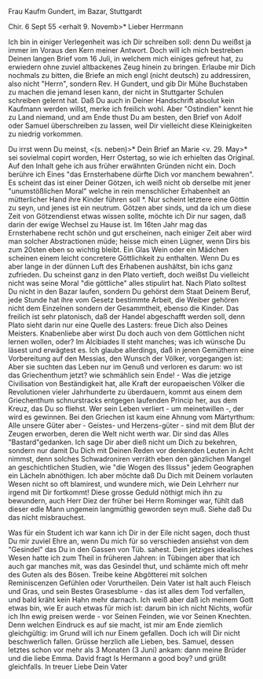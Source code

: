 Frau Kaufm Gundert, im Bazar, Stuttgardt

 Chir. 6 Sept 55
 <erhalt 9. Novemb>*
Lieber Herrmann

Ich bin in einiger Verlegenheit was ich Dir schreiben soll: denn Du weißst ja immer im Voraus den Kern meiner Antwort. Doch will ich mich bestreben Deinen langen Brief vom 16 Juli, in welchem mich einiges gefreut hat, zu erwiedern ohne zuviel altbackenes Zeug hinein zu bringen. Erlaube mir Dich nochmals zu bitten, die Briefe an mich engl (nicht deutsch) zu addressiren, also nicht "Herrn", sondern Rev. H Gundert, und gib Dir Mühe Buchstaben zu machen die jemand lesen kann, der nicht in Stuttgarter Schulen schreiben gelernt hat. Daß Du auch in Deiner Handschrift absolut kein Kaufmann werden willst, merke ich freilich wohl. Aber "Ostindien" kennt hie zu Land niemand, und am Ende thust Du am besten, den Brief von Adolf oder Samuel überschreiben zu lassen, weil Dir vielleicht diese Kleinigkeiten zu niedrig vorkommen.

Du irrst wenn Du meinst, <(s. neben)>* Dein Brief an Marie <v. 29. May>* sei sovielmal copirt worden, Herr Ostertag, so wie ich erhielten das Original. Auf den Inhalt gehe ich aus früher erwähnten Gründen nicht ein. Doch berühre ich Eines "das Ernsterhabene dürfte Dich vor manchem bewahren". Es scheint das ist einer Deiner Götzen, ich weiß nicht ob derselbe mit jener "unumstößlichen Moral" welche in rein menschlicher Erhabenheit an mütterlicher Hand ihre Kinder führen soll <etwas gemein hat>*. Nur scheint letztere eine Göttin zu seyn, und jenes ist ein neutrum. Götzen aber sinds, und da ich um diese Zeit von Götzendienst etwas wissen sollte, möchte ich Dir nur sagen, daß darin der ewige Wechsel zu Hause ist. Im 16ten Jahr mag das Ernsterhabene recht schön und gut erscheinen, nach einiger Zeit aber wird man solcher Abstractionen müde; heisse mich einen Lügner, wenn Dirs bis zum 20sten eben so wichtig bleibt. Ein Glas Wein oder ein Mädchen scheinen einem leicht concretere Göttlichkeit zu enthalten. Wenn Du es aber lange in der dünnen Luft des Erhabenen aushältst, bin ichs ganz zufrieden. Du scheinst ganz in den Plato vertieft, doch weißst Du vielleicht nicht was seine Moral "die göttliche" alles stipulirt hat. Nach Plato solltest Du nicht in den Bazar laufen, sondern Du gehörst dem Staat Deinem Beruf, jede Stunde hat ihre vom Gesetz bestimmte Arbeit, die Weiber gehören nicht dem Einzelnen sondern der Gesammtheit, ebenso die Kinder. Das freilich ist sehr platonisch, daß der Handel abgeschafft werden soll, denn Plato sieht darin nur eine Quelle des Lasters: freue Dich also Deines Meisters. Knabenliebe aber wirst Du doch auch von dem Göttlichen nicht lernen wollen, oder? Im Alcibiades II steht manches; was ich wünsche Du läsest und erwägtest es. Ich glaube allerdings, daß in jenen Gemüthern eine Vorbereitung auf den Messias, den Wunsch der Völker, vorgegangen ist: Aber sie suchten das Leben nur im Genuß und verloren es darum: wo ist das Griechenthum jetzt? wie schmählich sein Ende! - Was die jetzige Civilisation von Beständigkeit hat, alle Kraft der europaeischen Völker die Revolutionen vieler Jahrhunderte zu überdauern, kommt aus einem dem Griechenthum schnurstracks entgegen laufenden Princip her, aus dem Kreuz, das Du so fliehst. Wer sein Leben verliert - um meinetwillen -, der wird es gewinnen. Bei den Griechen ist kaum eine Ahnung vom Märtyrthum: Alle unsere Güter aber - Geistes- und Herzens-güter - sind mit dem Blut der Zeugen erworben, deren die Welt nicht werth war. Dir sind das Alles "Bastard"gedanken. Ich sage Dir aber dieß nicht um Dich zu bekehren, sondern nur damit Du Dich mit Deinen Reden vor denkenden Leuten in Acht nimmst, denn solches Schwadroniren verräth eben den gänzlichen Mangel an geschichtlichen Studien, wie "die Wogen des Ilissus" jedem Geographen ein Lächeln abnöthigen. Ich aber möchte daß Du Dich mit Deinem vorlauten Wesen nicht so oft blamirest, und wundere mich, wie Dein Lehrherr nur irgend mit Dir fortkommt! Diese grosse Geduld nöthigt mich ihn zu bewundern, auch Herr Diez der früher bei Herrn Rominger war, fühlt daß dieser edle Mann ungemein langmüthig geworden seyn muß. Siehe daß Du das nicht misbrauchest.

Was für ein Student ich war kann ich Dir in der Eile nicht sagen, doch thust Du mir zuviel Ehre an, wenn Du mich für so verschieden ansiehst von dem "Gesindel" das Du in den Gassen von Tüb. sahest. Dein jetziges idealisches Wesen hatte ich zum Theil in früheren Jahren: in Tübingen aber that ich auch gar manches mit, was das Gesindel thut, und schämte mich oft mehr des Guten als des Bösen. Treibe keine Abgötterei mit solchen Reminiscenzen Gefühlen oder Vorurtheilen. Dein Vater ist halt auch Fleisch und Gras, und sein Bestes Grasesblume - das ist alles dem Tod verfallen, und bald kräht kein Hahn mehr darnach. Ich weiß aber daß ich meinem Gott etwas bin, wie Er auch etwas für mich ist: darum bin ich nicht Nichts, wofür ich Ihn ewig preisen werde - vor Seinen Feinden, wie vor Seinen Knechten. Denn welchen Eindruck es auf sie macht, ist mir am Ende ziemlich gleichgültig: im Grund will ich nur Einem gefallen. Doch ich will Dir nicht beschwerlich fallen. 
Grüsse herzlich alle Lieben, bes. Samuel, dessen letztes schon vor mehr als 3 Monaten (3 Juni) ankam: dann meine Brüder und die liebe Emma. David fragt Is Hermann a good boy? und grüßt gleichfalls.
 In treuer Liebe
 Dein Vater

